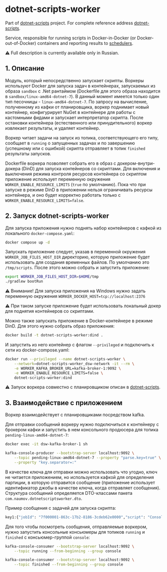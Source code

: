# dotnet-scripts-worker

Part of [dotnet-scripts](https://github.com/semyonnaumov/dotnet-scripts) project. For complete reference
address [dotnet-scripts](https://github.com/semyonnaumov/dotnet-scripts).

Service, responsible for running scripts in Docker-in-Docker (or Docker-out-of-Docker) containers and reporting results
to [schedulers](https://github.com/semyonnaumov/dotnet-scripts-scheduler).

⚠️ Full description is currently available only in Russian.

## 1. Описание

Модуль, который непосредственно запускает скрипты. Воркеры используют Docker для запуска задач в контейнерах,
запускаемых из образа `sandbox` с .Net рантаймом (Dockerfile для этого образа находится в
`sandbox/linux-amd64-dotnet-7`). В данный момент имеется только один тип песочницы -
`linux-amd64-dotnet-7`. По запросу на вычисление, полученному из кафки от планировщика, воркер поднимает новый
контейнер, конфигурирует NuGet в контейнере для работы с кастомными фидами и запускает интерпретатор скрипта.
После остановки контейнера (естественного
или принудительного) воркер извлекает результаты, и удаляет контейнер.

Воркер читает задачи на запуск из топика, соответствующего его типу, сообщает в `running` о запущенных задачах
и по завершению (успешному или с ошибкой) скрипта отправляет в топик `finished` результаты запусков.

Dockerfile воркера позволяет собрать его в образ с докером-внутри-докера (DinD) для запуска контейнеров со скриптами.
Для включения и выключения режима контроля ресурсов контейнера со скриптом приложение использует переменную
окружения `WORKER_ENABLE_RESOURCE_LIMITS` (`true` по умолчанию). Пока что при запуске в режиме DinD в приложении нельзя
ограничивать ресурсы контейнера, и оно будет корректно работать только с `WORKER_ENABLE_RESOURCE_LIMITS=false`.

## 2. Запуск dotnet-scripts-worker

Для запуска приложения нужно поднять набор контейнеров с кафкой из локального `docker-compose.yaml`:

```bash
docker compose up -d
```

Запускать приложение следует, указав в переменной окружения `WORKER_JOB_FILES_HOST_DIR` директорию, которую
приложение будет использовать для создания временных файлов. По умолчанию это `/tmp/scripts`.
После этого можно собрать и запустить приложение:

```bash
export WORKER_JOB_FILES_HOST_DIR=$HOME/tmp
./gradlew bootRun
```

⚠️ Внимание! Для запуска приложения на Windows нужно задать переменную
окружения `WORKER_DOCKER_HOST=tcp://localhost:2376`

⚠️ При таком запуске приложение будет использовать локальный докер для поднятия контейнеров со скриптами.

Можно также запускать приложение в Docker-контейнере в режиме DinD. Для этого нужно собрать образ приложения:

```bash
docker build -t dotnet-scripts-worker:dind .
```

И запустить из него контейнер с флагом `--privileged` и подключить к сети из docker-compose.yaml:

```bash
docker run --privileged --name dotnet-scripts-worker \
    --network=dotnet-scripts-worker_dsw-network -it --rm \
    -e WORKER_KAFKA_BROKER_URL=kafka-broker-1:9092 \
    -e WORKER_ENABLE_RESOURCE_LIMITS=false \
    dotnet-scripts-worker:dind
```

⚠️ Запуск воркера совместно с планировщиком описан в [dotnet-scripts](https://github.com/semyonnaumov/dotnet-scripts).

## 3. Взаимодействие с приложением

Воркер взаимодействует с планировщиками посредством kafka.

Для отправки сообщений воркеру нужно подключиться к контейнеру с брокером кафки и запустить в нем консольного
продюсера для топика `pending-linux-amd64-dotnet-7`:

```bash
docker exec -it dsw-kafka-broker-1 sh
```

```bash
kafka-console-producer --bootstrap-server localhost:9092 \
    --topic pending-linux-amd64-dotnet-7 --property "parse.key=true" \
    --property "key.separator=:"
```

В качестве ключа для отправки можно использовать что угодно, ключ не читается приложением, но используется кафкой для
определения партиции, в которую отправится сообщение (приложение использует идентификатор джобы в качестве ключа,
когда отправляет сообщения). Структура сообщений определяется DTO-классами
пакета `com.naumov.dotnetscriptsworker.dto`.

Пример сообщения с задачей для запуска скрипта:

```bash
key1:{"jobId": "7f000001-863c-17b2-8186-3cdeb62e0000","script": "Console.WriteLine(\"Hello from script\");","jobConfig": {"nugetConfigXml": "<?xml version=\"1.0\" encoding=\"utf-8\"?><configuration><packageSources><add key=\"NuGet official package source\" value=\"https://nuget.org/api/v2/\" /></packageSources><activePackageSource><add key=\"All\" value=\"(Aggregate source)\" /></activePackageSource></configuration>"}}
```

Для того чтобы посмотреть сообщения, отправляемые воркером, нужно запустить консольные консьюмеры
для топиков `running` и  `finished` с консьюмер-группой `console`:

```bash
kafka-console-consumer --bootstrap-server localhost:9092 \
    --topic running --from-beginning --group console
```

```bash
kafka-console-consumer --bootstrap-server localhost:9092 \
    --topic finished --from-beginning --group console
```